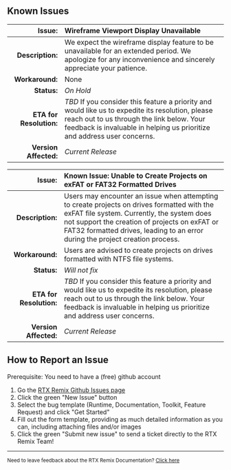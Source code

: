 ```{include} ../CHANGELOG.md
```

## Known Issues

| **Issue:** | Wireframe Viewport Display Unavailable   |
|---:|:---|
|**Description:**| We expect the wireframe display feature to be unavailable for an extended period. We apologize for any inconvenience and sincerely appreciate your patience. |
|**Workaround:**| None
|**Status:**| _On Hold_ |
|**ETA for Resolution:**| _TBD_ If you consider this feature a priority and would like us to expedite its resolution, please reach out to us through the link below. Your feedback is invaluable in helping us prioritize and address user concerns. |
|**Version Affected:**| _Current Release_ |

| **Issue:** | Known Issue: Unable to Create Projects on exFAT or FAT32 Formatted Drives   |
|---:|:---|
|**Description:**| Users may encounter an issue when attempting to create projects on drives formatted with the exFAT file system. Currently, the system does not support the creation of projects on exFAT or FAT32 formatted drives, leading to an error during the project creation process. |
|**Workaround:**| Users are advised to create projects on drives formatted with NTFS file systems. |
|**Status:**| _Will not fix_ |
|**ETA for Resolution:**| _TBD_ If you consider this feature a priority and would like us to expedite its resolution, please reach out to us through the link below. Your feedback is invaluable in helping us prioritize and address user concerns. |
|**Version Affected:**| _Current Release_ |


## How to Report an Issue

Prerequisite: You need to have a (free) github account
1. Go the [RTX Remix Github Issues page](https://github.com/NVIDIAGameWorks/rtx-remix/issues)
2. Click the green "New Issue" button
3. Select the bug template (Runtime, Documentation, Toolkit, Feature Request) and click "Get Started"
4. Fill out the form template, providing as much detailed information as you can, including attaching files and/or images
5. Click the green "Submit new issue" to send a ticket directly to the RTX Remix Team!

***
<sub> Need to leave feedback about the RTX Remix Documentation?  [Click here](https://github.com/NVIDIAGameWorks/rtx-remix/issues/new?assignees=nvdamien&labels=documentation%2Cfeedback%2Ctriage&projects=&template=documentation_feedback.yml&title=%5BDocumentation+feedback%5D%3A+) </sub>
